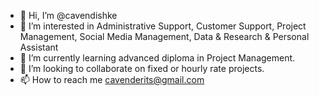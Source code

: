 - 👋 Hi, I’m @cavendishke
- 👀 I’m interested in Administrative Support, Customer Support, Project Management, Social Media Management, Data & Research & Personal Assistant 
- 🌱 I’m currently learning advanced diploma in Project Management.
- 💞️ I’m looking to collaborate on fixed or hourly rate projects.
- 📫 How to reach me cavenderits@gmail.com 

<!---
cavendishke/cavendishke is a ✨ special ✨ repository because its `README.md` (this file) appears on your GitHub profile.
You can click the Preview link to take a look at your changes.
--->
